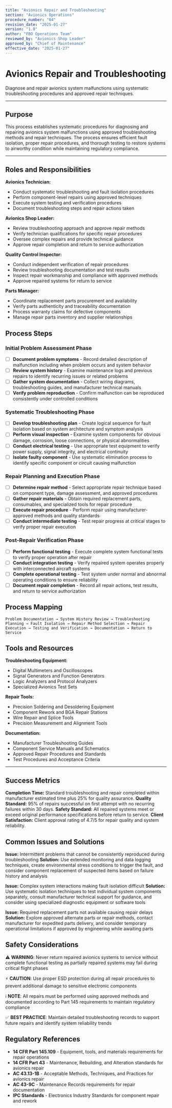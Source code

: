 ```yaml
---
title: "Avionics Repair and Troubleshooting"
section: "Avionics Operations"
procedure_number: "04"
revision_date: "2025-01-27"
version: "1.0"
author: "FBO Operations Team"
reviewed_by: "Avionics Shop Leader"
approved_by: "Chief of Maintenance"
effective_date: "2025-01-27"
---
```


# Avionics Repair and Troubleshooting

Diagnose and repair avionics system malfunctions using systematic troubleshooting procedures and approved repair techniques.

_____________________________________________________________________________________________

## Purpose

This process establishes systematic procedures for diagnosing and repairing avionics system malfunctions using approved troubleshooting methods and repair techniques. The process ensures efficient fault isolation, proper repair procedures, and thorough testing to restore systems to airworthy condition while maintaining regulatory compliance.

_____________________________________________________________________________________________

## Roles and Responsibilities

**Avionics Technician:**

- Conduct systematic troubleshooting and fault isolation procedures
- Perform component-level repairs using approved techniques
- Execute system testing and verification procedures
- Document troubleshooting steps and repair actions taken

**Avionics Shop Leader:**

- Review troubleshooting approach and approve repair methods
- Verify technician qualifications for specific repair procedures
- Oversee complex repairs and provide technical guidance
- Approve repair completion and return to service authorization

**Quality Control Inspector:**

- Conduct independent verification of repair procedures
- Review troubleshooting documentation and test results
- Inspect repair workmanship and compliance with approved methods
- Approve repaired systems for return to service

**Parts Manager:**

- Coordinate replacement parts procurement and availability
- Verify parts authenticity and traceability documentation
- Process warranty claims for defective components
- Manage repair parts inventory and supplier relationships

## Process Steps

### Initial Problem Assessment Phase

- [ ] **Document problem symptoms** - Record detailed description of malfunction including when problem occurs and system behavior
- [ ] **Review system history** - Examine maintenance logs and previous repairs to identify recurring issues or related problems
- [ ] **Gather system documentation** - Collect wiring diagrams, troubleshooting guides, and manufacturer technical manuals
- [ ] **Verify problem reproduction** - Confirm malfunction can be reproduced consistently under controlled conditions

### Systematic Troubleshooting Phase

- [ ] **Develop troubleshooting plan** - Create logical sequence for fault isolation based on system architecture and symptom analysis
- [ ] **Perform visual inspection** - Examine system components for obvious damage, corrosion, loose connections, or physical abnormalities
- [ ] **Conduct electrical testing** - Use appropriate test equipment to verify power supply, signal integrity, and electrical continuity
- [ ] **Isolate faulty component** - Use systematic elimination process to identify specific component or circuit causing malfunction

### Repair Planning and Execution Phase

- [ ] **Determine repair method** - Select appropriate repair technique based on component type, damage assessment, and approved procedures
- [ ] **Gather repair materials** - Obtain required replacement parts, consumables, and specialized tools for repair procedure
- [ ] **Execute repair procedure** - Perform repair using manufacturer-approved methods and quality standards
- [ ] **Conduct intermediate testing** - Test repair progress at critical stages to verify proper repair execution

### Post-Repair Verification Phase

- [ ] **Perform functional testing** - Execute complete system functional tests to verify proper operation after repair
- [ ] **Conduct integration testing** - Verify repaired system operates properly with interconnected aircraft systems
- [ ] **Complete operational testing** - Test system under normal and abnormal operating conditions to ensure reliability
- [ ] **Document repair completion** - Record all repair actions, test results, and return to service authorization

## Process Mapping

```
Problem Documentation → System History Review → Troubleshooting Planning → Fault Isolation → Repair Method Selection → Repair Execution → Testing and Verification → Documentation → Return to Service
```

## Tools and Resources

**Troubleshooting Equipment:**

- Digital Multimeters and Oscilloscopes
- Signal Generators and Function Generators
- Logic Analyzers and Protocol Analyzers
- Specialized Avionics Test Sets

**Repair Tools:**

- Precision Soldering and Desoldering Equipment
- Component Rework and BGA Repair Stations
- Wire Repair and Splice Tools
- Precision Measurement and Alignment Tools

**Documentation:**

- Manufacturer Troubleshooting Guides
- Component Service Manuals and Schematics
- Approved Repair Procedures and Standards
- Test Procedures and Acceptance Criteria

_____________________________________________________________________________________________

## Success Metrics

**Completion Time:** Standard troubleshooting and repair completed within manufacturer estimated time plus 25% for quality assurance.
**Quality Standard:** 95% of repairs successful on first attempt with no recurring failures within 30 days.
**Safety Standard:** All repaired systems meet or exceed original performance specifications before return to service.
**Client Satisfaction:** Client approval rating of 4.7/5 for repair quality and system reliability.

## Common Issues and Solutions

**Issue:** Intermittent problems that cannot be consistently reproduced during troubleshooting
**Solution:** Use extended monitoring and data logging techniques, create environmental stress conditions to trigger the fault, and consider component replacement of suspected items based on failure history and analysis

**Issue:** Complex system interactions making fault isolation difficult
**Solution:** Use systematic isolation techniques to test individual system components separately, consult manufacturer technical support for guidance, and consider using specialized diagnostic equipment or software tools

**Issue:** Required replacement parts not available causing repair delays
**Solution:** Explore approved alternate parts or repair methods, contact manufacturer for expedited parts delivery, and consider temporary operational limitations if approved by engineering while awaiting parts

## Safety Considerations

⚠️ **WARNING**: Never return repaired avionics systems to service without complete functional testing as partially repaired systems may fail during critical flight phases

⚡ **CAUTION**: Use proper ESD protection during all repair procedures to prevent additional damage to sensitive electronic components

ℹ️ **NOTE**: All repairs must be performed using approved methods and documented according to Part 145 requirements to maintain regulatory compliance

✅ **BEST PRACTICE**: Maintain detailed troubleshooting records to support future repairs and identify system reliability trends

## Regulatory References

- **14 CFR Part 145.109** - Equipment, tools, and materials requirements for repair operations
- **14 CFR Part 43** - Maintenance, Rebuilding, and Alteration standards for avionics repair
- **AC 43.13-1B** - Acceptable Methods, Techniques, and Practices for avionics repair
- **AC 43-9C** - Maintenance Records requirements for repair documentation
- **IPC Standards** - Electronics Industry Standards for component repair and rework
